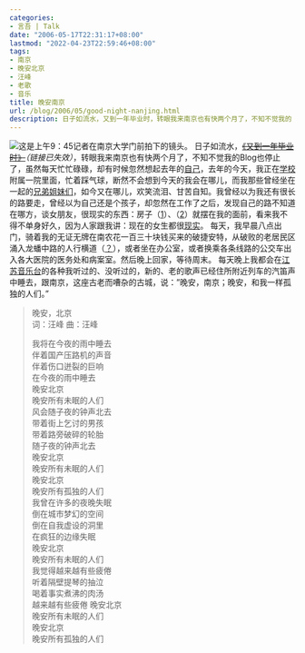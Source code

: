 ```yaml
---
categories:
- 言吾 | Talk
date: "2006-05-17T22:31:17+08:00"
lastmod: "2022-04-23T22:59:46+08:00"
tags:
- 南京
- 晚安北京
- 汪峰
- 老歌
- 音乐
title: 晚安南京
url: /blog/2006/05/good-night-nanjing.html
description: 日子如流水，又到一年毕业时，转眼我来南京也有快两个月了，不知不觉我的 Blog 也停止了，虽然每天忙忙碌碌，却有时候忽然想起去年的自己，去年的今天，我正在学校附属一院里面，忙着踩气球，断然不会想到今天的我会在哪儿，而我那些曾经坐在一起的兄弟姐妹们，如今又在哪儿，欢笑流泪、甘苦自知。
---
```

<span class="right">![这是上午9：45记者在南京大学门前拍下的镜头。][]</span>
日子如流水，~~[《又到一年毕业时》][]~~*（链接已失效）*，转眼我来南京也有快两个月了，不知不觉我的Blog也停止了，虽然每天忙忙碌碌，却有时候忽然想起去年的[自己][]，去年的今天，我正在[学校][]附属一院里面，忙着踩气球，断然不会想到今天的我会在哪儿，而我那些曾经坐在一起的[兄弟姐妹们][]，如今又在哪儿，欢笑流泪、甘苦自知。我曾经以为我还有很长的路要走，曾经以为自己还是个孩子，却忽然在工作了之后，发现自己的路不知道在哪方，谈女朋友，很现实的东西：房子（[1][]）、（[2][]）就摆在我的面前，看来我不得不单身好久，因为人家跟我讲：现在的女生都很[现实][]。
每天，我早晨八点出门，骑着我的无证无牌在南农花一百三十块钱买来的破捷安特，从破败的老居民区涌入龙蟠中路的人行横道（[？][]），或者坐在办公室，或者换乘各条线路的公交车出入各大医院的医务处和病案室。然后晚上回家，等待周末。
每天晚上我都会在[江苏音乐台][]的各种我听过的、没听过的，新的、老的歌声已经住所附近列车的汽笛声中睡去，跟南京，这座古老而嘈杂的古城，说：”晚安，南京；晚安，和我一样孤独的人们。”

<!--more-->

> 晚安，北京  
> 词：汪峰 曲：汪峰
> 
> 我将在今夜的雨中睡去  
> 伴着国产压路机的声音  
> 伴着伤口迸裂的巨响  
> 在今夜的雨中睡去  
> 晚安北京  
> 晚安所有未眠的人们  
> 风会随子夜的钟声北去  
> 带着街上乞讨的男孩  
> 带着路旁破碎的轮胎  
> 随子夜的钟声北去  
> 晚安北京  
> 晚安所有未眠的人们  
> 晚安北京  
> 晚安所有孤独的人们  
> 我曾在许多的夜晚失眠  
> 倒在城市梦幻的空间  
> 倒在自我虚设的洞里  
> 在疯狂的边缘失眠  
> 晚安北京  
> 晚安所有未眠的人们  
> 我觉得越来越有些疲倦  
> 听着隔壁提琴的抽泣  
> 喝着事实煮沸的肉汤  
> 越来越有些疲倦 晚安北京  
> 晚安所有未眠的人们  
> 晚安北京  
> 晚安所有孤独的人们

  [自己]: https://zhu8.net/blog/2005/05/for-the-forgetting-memories.html "祝你一路顺风--为了忘却的纪念"
  [《又到一年毕业时》]: http://www.yangtse.com/dzbpd/zyxw/t20060517_82618.htm "扬子晚报——又到一年毕业时"
  [这是上午9：45记者在南京大学门前拍下的镜头。]: /images/graduate.jpeg "这是上午9：45记者在南京大学门前拍下的镜头。"
  [学校]: http://www.gyctcm.edu.cn/ "贵阳中医学院"
  [兄弟姐妹们]: /images/yifa.jpg
  [1]: http://www.ehomeday.com/news/2005-11/20051121142410.htm "从农村人到城里人18年难道就是为了买套房"
  [2]: http://economy.enorth.com.cn/system/2006/04/03/001271441.shtml "南京房价高得离谱 每平方米叫价已纷纷超过万元"
  [现实]: http://sh.house.sina.com.cn/focus/20051025/7.html
  [？]: http://news.soufun.com/2006-05-05/701619.htm "城东干道2期工程中旬开挖 龙蟠中路全部被占用"
  [江苏音乐台]: http://www.fm897.com.cn/